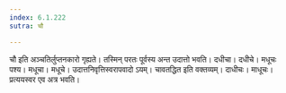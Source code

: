 ```yaml
---
index: 6.1.222
sutra: चौ

---
```

चौ इति अञ्चतिर्लुप्तनकारो गृह्यते। तस्मिन् परतः पूर्वस्य अन्त उदात्तो भवति। दधीचा। दधीचे। मधूचः पश्य। मधूचा। मधूचे। उदात्तनिवृत्तिस्वरापवादो ऽयम्। चावतद्धित इति वक्तव्यम्। दाधीचः। माधूचः। प्रत्ययस्वर एव अत्र भवति।